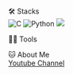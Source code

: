 🛠️ Stacks
<br>
<img src="https://camo.githubusercontent.com/6a2bee7b735412589a1dcf8a400d9771ff343f21171ac1e72e8952ecd30cb007/68747470733a2f2f696d672e736869656c64732e696f2f62616467652f2d432d3030353939433f7374796c653d666c61742d737175617265266c6f676f3d63" alt="C" data-canonical-src="https://img.shields.io/badge/-C-00599C?style=flat-square&amp;logo=c" style="max-width: 100%;">
<img src="https://camo.githubusercontent.com/66827c53581cfee18c55618697d74a3c6167932d3c1980fba2019ef7a3e553b0/68747470733a2f2f696d672e736869656c64732e696f2f62616467652f2d507974686f6e2d626c61636b3f7374796c653d666c61742d737175617265266c6f676f3d507974686f6e" alt="Python" data-canonical-src="https://img.shields.io/badge/-Python-black?style=flat-square&amp;logo=Python" style="max-width: 100%;">
<img src="https://camo.githubusercontent.com/372dfe5550512c1b2e7e3649ea92a5cbadeec44a51c3b2bf822fe2a7a22c13d7/68747470733a2f2f696d672e736869656c64732e696f2f62616467652f4a6176612d3030373339363f7374796c653d666c61742d737175617265266c6f676f3d4a617661266c6f676f436f6c6f723d7768697465" data-canonical-src="https://img.shields.io/badge/Java-#9cd2ff?style=flat-square&amp;logo=Java&amp;logoColor=white" style="max-width: 100%;">

💪🏼 Tools


🐱 About Me
<br><img src="">[Youtube Channel](https://www.youtube.com/channel/UCjPB2WL70JPZVoIopebXKnQ)
